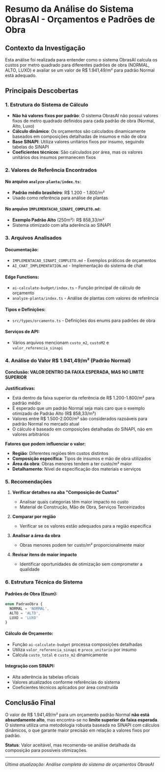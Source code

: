 # Resumo da Análise do Sistema ObrasAI - Orçamentos e Padrões de Obra

## Contexto da Investigação

Esta análise foi realizada para entender como o sistema ObrasAI calcula os custos por metro quadrado para diferentes padrões de obra (NORMAL, ALTO, LUXO) e avaliar se um valor de R$ 1.941,49/m² para padrão Normal está adequado.

## Principais Descobertas

### 1. Estrutura do Sistema de Cálculo

- **Não há valores fixos por padrão**: O sistema ObrasAI não possui valores fixos de metro quadrado definidos para cada padrão de obra (Normal, Alto, Luxo)
- **Cálculo dinâmico**: Os orçamentos são calculados dinamicamente baseados em composições detalhadas de insumos e mão de obra
- **Base SINAPI**: Utiliza valores unitários fixos por insumo, seguindo tabelas do SINAPI
- **Coeficientes técnicos**: São calculados por área, mas os valores unitários dos insumos permanecem fixos

### 2. Valores de Referência Encontrados

#### No arquivo `analyze-planta/index.ts`:
- **Padrão médio brasileiro**: R$ 1.200 - 1.800/m²
- Usado como referência para análise de plantas

#### No arquivo `IMPLEMENTACAO_SINAPI_COMPLETO.md`:
- **Exemplo Padrão Alto** (250m²): R$ 858,33/m²
- Sistema otimizado com alta aderência ao SINAPI

### 3. Arquivos Analisados

#### Documentação:
- `IMPLEMENTACAO_SINAPI_COMPLETO.md` - Exemplos práticos de orçamentos
- `AI_CHAT_IMPLEMENTATION.md` - Implementação do sistema de chat

#### Edge Functions:
- `ai-calculate-budget/index.ts` - Função principal de cálculo de orçamento
- `analyze-planta/index.ts` - Análise de plantas com valores de referência

#### Tipos e Definições:
- `src/types/orcamento.ts` - Definições dos enums para padrões de obra

#### Serviços de API:
- Vários arquivos mencionam `custo_m2`, `custoM2` e `valor_referencia_sinapi`

### 4. Análise do Valor R$ 1.941,49/m² (Padrão Normal)

#### Conclusão: **VALOR DENTRO DA FAIXA ESPERADA, MAS NO LIMITE SUPERIOR**

**Justificativas:**
- Está dentro da faixa superior da referência de R$ 1.200-1.800/m² para padrão médio
- É esperado que um padrão Normal seja mais caro que o exemplo otimizado de Padrão Alto (R$ 858,33/m²)
- Valores entre R$ 1.500-2.000/m² são considerados razoáveis para padrão Normal no mercado atual
- O cálculo é baseado em composições detalhadas do SINAPI, não em valores arbitrários

**Fatores que podem influenciar o valor:**
- **Região**: Diferentes regiões têm custos distintos
- **Composição específica**: Tipos de insumos e mão de obra utilizados
- **Área da obra**: Obras menores tendem a ter custo/m² maior
- **Detalhamento**: Nível de especificação dos materiais e serviços

### 5. Recomendações

1. **Verificar detalhes na aba "Composição de Custos"**
   - Analisar quais categorias têm maior impacto no custo
   - Material de Construção, Mão de Obra, Serviços Terceirizados

2. **Comparar por região**
   - Verificar se os valores estão adequados para a região específica

3. **Analisar a área da obra**
   - Obras menores podem ter custo/m² proporcionalmente maior

4. **Revisar itens de maior impacto**
   - Identificar oportunidades de otimização sem comprometer a qualidade

### 6. Estrutura Técnica do Sistema

#### Padrões de Obra (Enum):
```typescript
enum PadraoObra {
  NORMAL = 'NORMAL',
  ALTO = 'ALTO', 
  LUXO = 'LUXO'
}
```

#### Cálculo de Orçamento:
- Função `ai-calculate-budget` processa composições detalhadas
- Utiliza `valor_referencia_sinapi` e `preco_unitario` por insumo
- Calcula `custo_total` e `custo_m2` dinamicamente

#### Integração com SINAPI:
- Alta aderência às tabelas oficiais
- Valores atualizados conforme referências do sistema
- Coeficientes técnicos aplicados por área construída

## Conclusão Final

O valor de R$ 1.941,49/m² para um orçamento padrão Normal **não está absurdamente alto**, mas encontra-se no **limite superior da faixa esperada**. O sistema utiliza uma metodologia robusta baseada no SINAPI com cálculos dinâmicos, o que garante maior precisão em relação a valores fixos por padrão.

**Status**: Valor aceitável, mas recomenda-se análise detalhada da composição para possíveis otimizações.

---

*Última atualização: Análise completa do sistema de orçamentos ObrasAI*